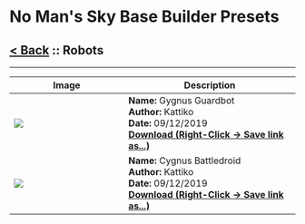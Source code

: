 # No Man's Sky Base Builder Presets  

## [< Back](https://charliebanks.github.io/nms-base-builder-presets/) :: Robots

___


<table cellpadding="10">
<thead>
    <tr>
        <th>Image</th>
        <th>Description</th>
    </tr>
</thead>
<tbody>
    <tr>
            <td width="40%"><img src="https://raw.githubusercontent.com/charliebanks/nms-base-builder-presets/master/images/Robots/Kattiko_GygnusGuardbot.jpg"></td>
            <td valign="top" width="60%"><b>Name:</b> Gygnus Guardbot <br /> <b>Author:</b> Kattiko <br /><b>Date:</b> 09/12/2019 <br /> <b><a href="https://raw.githubusercontent.com/charliebanks/nms-base-builder-presets/master/Robots/Kattiko_GygnusGuardbot.json">Download (Right-Click -> Save link as...)</a></b></td>
        </tr><tr>
            <td width="40%"><img src="https://raw.githubusercontent.com/charliebanks/nms-base-builder-presets/master/images/Robots/Kattiko_CygnusBattledroid.jpg"></td>
            <td valign="top" width="60%"><b>Name:</b> Cygnus Battledroid <br /> <b>Author:</b> Kattiko <br /><b>Date:</b> 09/12/2019 <br /> <b><a href="https://raw.githubusercontent.com/charliebanks/nms-base-builder-presets/master/Robots/Kattiko_CygnusBattledroid.json">Download (Right-Click -> Save link as...)</a></b></td>
        </tr>
</tbody>
</table>
    